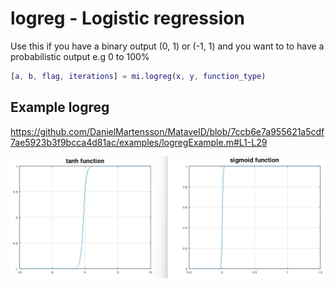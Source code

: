 # logreg - Logistic regression
Use this if you have a binary output (0, 1) or (-1, 1) and you want to to have a probabilistic output e.g 0 to 100%

```matlab
[a, b, flag, iterations] = mi.logreg(x, y, function_type)
```

## Example logreg
https://github.com/DanielMartensson/MataveID/blob/7ccb6e7a955621a5cdf7ae5923b3f9bcca4d81ac/examples/logregExample.m#L1-L29

![Logreg Result](../pictures/Logreg_Result.png)
